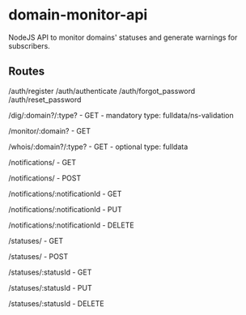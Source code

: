 # domain-monitor-api
NodeJS API to monitor domains' statuses and generate warnings for subscribers.

## Routes

/auth/register
/auth/authenticate
/auth/forgot_password
/auth/reset_password


/dig/:domain?/:type? - GET - mandatory type: fulldata/ns-validation


/monitor/:domain? - GET


/whois/:domain?/:type? - GET - optional type: fulldata


/notifications/ - GET

/notifications/ - POST

/notifications/:notificationId - GET

/notifications/:notificationId - PUT

/notifications/:notificationId - DELETE


/statuses/ - GET

/statuses/ - POST

/statuses/:statusId - GET

/statuses/:statusId - PUT

/statuses/:statusId - DELETE
